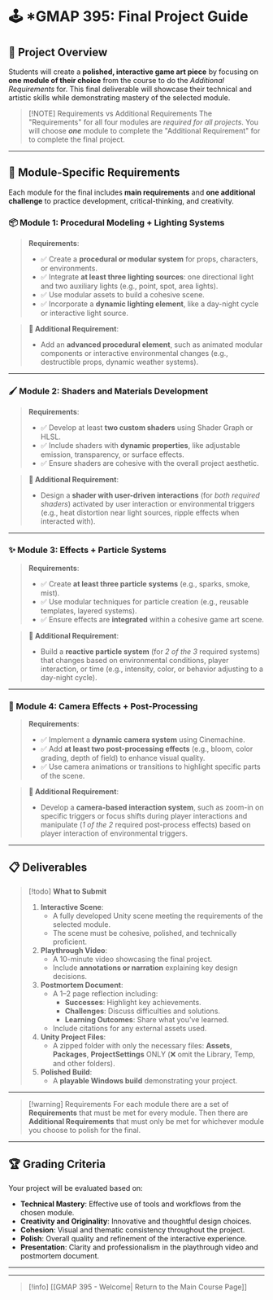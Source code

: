 # 🕹️ ***GMAP 395: Final Project Guide**

## 🎯 Project Overview

Students will create a **polished, interactive game art piece** by focusing on **one module of their choice** from the course to do the *Additional Requirements* for. This final deliverable will showcase their technical and artistic skills while demonstrating mastery of the selected module.

> [!NOTE] Requirements vs Additional Requirements
> The "Requirements" for all four modules are *required for all projects*. You will choose ***one*** module to complete the "Additional Requirement" for to complete the final project.

---

## 🧩 Module-Specific Requirements

Each module for the final includes **main requirements** and **one additional challenge** to practice development, critical-thinking, and creativity.

### 📦 Module 1: Procedural Modeling + Lighting Systems
> **Requirements**:
> - ✅ Create a **procedural or modular system** for props, characters, or environments.
> - ✅ Integrate **at least three lighting sources**: one directional light and two auxiliary lights (e.g., point, spot, area lights).
> - ✅ Use modular assets to build a cohesive scene.
> - ✅ Incorporate a **dynamic lighting element**, like a day-night cycle or interactive light source.

> **🔧 Additional Requirement**:
> - Add an **advanced procedural element**, such as animated modular components or interactive environmental changes (e.g., destructible props, dynamic weather systems).

---

### 🖌️ Module 2: Shaders and Materials Development
> **Requirements**:
> - ✅ Develop at least **two custom shaders** using Shader Graph or HLSL.
> - ✅ Include shaders with **dynamic properties**, like adjustable emission, transparency, or surface effects.
> - ✅ Ensure shaders are cohesive with the overall project aesthetic.

> **🔧 Additional Requirement**:
> - Design a **shader with user-driven interactions** (for *both required shaders*) activated by user interaction or environmental triggers (e.g., heat distortion near light sources, ripple effects when interacted with).

---

### ✨ Module 3: Effects + Particle Systems
> **Requirements**:
> - ✅ Create **at least three particle systems** (e.g., sparks, smoke, mist).
> - ✅ Use modular techniques for particle creation (e.g., reusable templates, layered systems).
> - ✅ Ensure effects are **integrated** within a cohesive game art scene.

> **🔧 Additional Requirement**:
> - Build a **reactive particle system** (for *2 of the 3* required systems) that changes based on environmental conditions, player interaction, or time (e.g., intensity, color, or behavior adjusting to a day-night cycle).

---

### 🎥 Module 4: Camera Effects + Post-Processing
> **Requirements**:
> - ✅ Implement a **dynamic camera system** using Cinemachine.
> - ✅ Add **at least two post-processing effects** (e.g., bloom, color grading, depth of field) to enhance visual quality.
> - ✅ Use camera animations or transitions to highlight specific parts of the scene.

> **🔧 Additional Requirement**:
> - Develop a **camera-based interaction system**, such as zoom-in on specific triggers or focus shifts during player interactions and manipulate (*1 of the 2* required post-process effects) based on player interaction of environmental triggers.

---

## 📋 Deliverables
> [!todo] **What to Submit**
> 
> 1. **Interactive Scene**:
>     - A fully developed Unity scene meeting the requirements of the selected module.
>     - The scene must be cohesive, polished, and technically proficient.
> 2. **Playthrough Video**:
>     - A 10-minute video showcasing the final project.
>     - Include **annotations or narration** explaining key design decisions.
> 3. **Postmortem Document**:
>     - A 1–2 page reflection including:
>         - **Successes**: Highlight key achievements.
>         - **Challenges**: Discuss difficulties and solutions.
>         - **Learning Outcomes**: Share what you’ve learned.
>     - Include citations for any external assets used.
> 4. **Unity Project Files**:
>     - A zipped folder with only the necessary files: **Assets**, **Packages**, **ProjectSettings** ONLY (❌ omit the Library, Temp, and other folders).
> 5. **Polished Build**:
>     - A **playable Windows build** demonstrating your project.

---

> [!warning] Requirements
> For each module there are a set of **Requirements** that must be met for every module. Then there are **Additional Requirements** that must only be met for whichever module you choose to polish for the final.

---
## 🏆 Grading Criteria
Your project will be evaluated based on:
- **Technical Mastery**: Effective use of tools and workflows from the chosen module.
- **Creativity and Originality**: Innovative and thoughtful design choices.
- **Cohesion**: Visual and thematic consistency throughout the project.
- **Polish**: Overall quality and refinement of the interactive experience.
- **Presentation**: Clarity and professionalism in the playthrough video and postmortem document.

---
---
>[!info]  [[GMAP 395 - Welcome| Return to the Main Course Page]]
